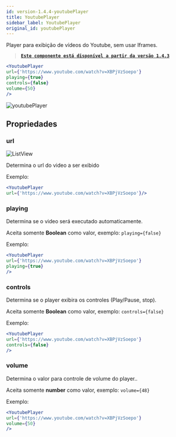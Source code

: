 ```yaml
---
id: version-1.4.4-youtubePlayer
title: YoutubePlayer
sidebar_label: YoutubePlayer
original_id: youtubePlayer
---
```


Player para exibição de vídeos do Youtube, sem usar Iframes.


> [**`Este componente está disponível a partir da versão 1.4.3`**]()


```jsx
<YoutubePlayer
url={'https://www.youtube.com/watch?v=XBPjVzSoepo'}
playing={true}
controls={false}
volume={50}
/>
```

![youtubePlayer](assets/old_versions/youtubePlayer2.png)



## Propriedades

### url
![ListView](assets/badge_required.svg)

Determina o url do video a ser exibido<br>

Exemplo:
```jsx
<YoutubePlayer
url={'https://www.youtube.com/watch?v=XBPjVzSoepo'}/>
```


### playing

Determina se o video será executado automaticamente.

Aceita somente **Boolean** como valor, exemplo: ```playing={false}``` 

Exemplo:
```jsx
<YoutubePlayer
url={'https://www.youtube.com/watch?v=XBPjVzSoepo'}
playing={true}
/>
```


### controls

Determina se o player exibira os controles (Play/Pause, stop).

Aceita somente **Boolean** como valor, exemplo: ```controls={false}``` 

Exemplo:
```jsx
<YoutubePlayer
url={'https://www.youtube.com/watch?v=XBPjVzSoepo'}
controls={false}
/>
```

<!-- ![youtubePlayer](assets/youtubePlayer2.png) -->

### volume

Determina o valor para controle de volume do player..

Aceita somente **number** como valor, exemplo: ```volume={48}``` 

Exemplo:
```jsx
<YoutubePlayer
url={'https://www.youtube.com/watch?v=XBPjVzSoepo'}
volume={50}
/>
```
